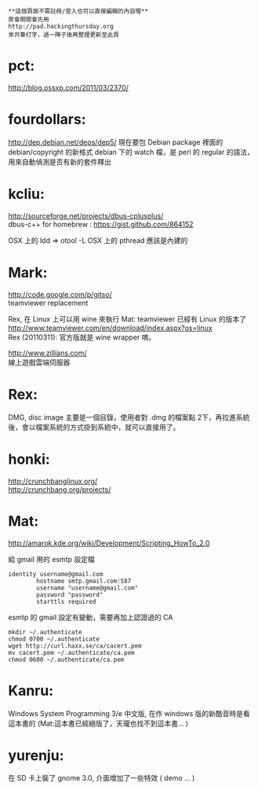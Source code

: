 



    **這個頁面不需註冊/登入也可以直接編輯的內容喔**
    聚會期間會先用 
    http://pad.hackingthursday.org
    來共筆打字，過一陣子後再整理更新至此頁


# pct:

<http://blog.ossxp.com/2011/03/2370/>  

# fourdollars:

<http://dep.debian.net/deps/dep5/>   現在要包 Debian package 裡面的 debian/copyright 的新格式
debian 下的 watch 檔，是 perl 的 regular 的語法，用來自動偵測是否有新的套件釋出

# kcliu:

<http://sourceforge.net/projects/dbus-cplusplus/>  
dbus-c++ for homebrew : <https://gist.github.com/864152>  

OSX 上的 ldd => otool -L
OSX 上的 pthread 應該是內建的


# Mark:

<http://code.google.com/p/gitso/>  
teamviewer replacement

Rex, 在 Linux 上可以用 wine 來執行
Mat: teamviewer 已經有 Linux 的版本了 <http://www.teamviewer.com/en/download/index.aspx?os=linux>  
Rex (20110311): 官方版就是 wine wrapper 唷。

<http://www.zillians.com/>  
線上遊戲雲端伺服器

# Rex:

DMG, disc image
主要是一個目錄，使用者對 .dmg 的檔案點 2下，再拉進系統後，會以檔案系統的方式掛到系統中，就可以直接用了。

# honki:

<http://crunchbanglinux.org/>  
<http://crunchbang.org/projects/>  

# Mat:

<http://amarok.kde.org/wiki/Development/Scripting_HowTo_2.0>  


給 gmail 用的 esmtp 設定檔

    identity username@gmail.com
            hostname smtp.gmail.com:587
            username "username@gmail.com"
            password "password"
            starttls required


esmtp 的 gmail 設定有變動，需要再加上認證過的 CA

    mkdir ~/.authenticate
    chmod 0700 ~/.authenticate
    wget http://curl.haxx.se/ca/cacert.pem
    mv cacert.pem ~/.authenticate/ca.pem
    chmod 0600 ~/.authenticate/ca.pem



# Kanru:

Windows System Programming 3/e 中文版, 在作 windows 版的新酷音時是看這本書的
(Mat:這本書已經絕版了，天瓏也找不到這本書... )

# yurenju:

在 SD 卡上裝了 gnome 3.0, 介面增加了一些特效 ( demo ... )